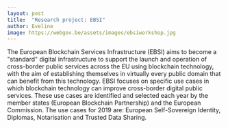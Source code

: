 ```yaml
---
layout: post
title:  "Research project: EBSI"
author: Eveline
image: https://webgov.be/assets/images/ebsiworkshop.jpg
---
```


The European Blockchain Services Infrastructure (EBSI) aims to become a "standard" digital infrastructure to support the launch and operation of cross-border public services across the EU using blockchain technology, 
with the aim of establishing themselves in virtually every public domain that can benefit from this technology. 
EBSI focuses on specific use cases in which blockchain technology can improve cross-border digital public services.
These use cases are identified and selected each year by the member states (European Blockchain Partnership) and the European Commission.
The use cases for 2019 are: European Self-Sovereign Identity, Diplomas, Notarisation and Trusted Data Sharing.
